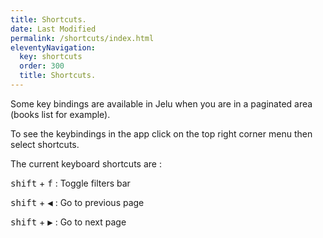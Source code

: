 ```yaml
---
title: Shortcuts.
date: Last Modified 
permalink: /shortcuts/index.html
eleventyNavigation:
  key: shortcuts 
  order: 300
  title: Shortcuts.
---
```


Some key bindings are available in Jelu when you are in a paginated area (books list for example).

To see the keybindings in the app click on the top right corner menu then select shortcuts.

The current keyboard shortcuts are : 

<p class="basis-full mt-2">
            <kbd>shift</kbd>
            +
            <kbd>f</kbd> : Toggle filters bar
          </p>
          <p class="basis-full mt-2">
            <kbd class="kbd">shift</kbd>
            +
            <kbd>◀︎</kbd> : Go to previous page
          </p>
          <p class="basis-full mt-2">
            <kbd>shift</kbd>
            +
            <kbd>▶︎</kbd> : Go to next page
          </p>